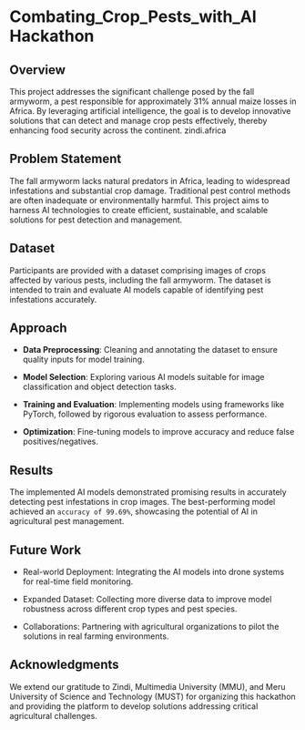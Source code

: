 # Combating_Crop_Pests_with_AI Hackathon

## Overview  
This project addresses the significant challenge posed by the fall armyworm, a pest responsible for approximately 31% annual maize losses in Africa. By leveraging artificial intelligence, the goal is to develop innovative solutions that can detect and manage crop pests effectively, thereby enhancing food security across the continent.
zindi.africa

## Problem Statement  
The fall armyworm lacks natural predators in Africa, leading to widespread infestations and substantial crop damage. Traditional pest control methods are often inadequate or environmentally harmful. This project aims to harness AI technologies to create efficient, sustainable, and scalable solutions for pest detection and management.

## Dataset   
Participants are provided with a dataset comprising images of crops affected by various pests, including the fall armyworm. The dataset is intended to train and evaluate AI models capable of identifying pest infestations accurately.

## Approach  
- **Data Preprocessing**: Cleaning and annotating the dataset to ensure quality inputs for model training.

- **Model Selection**: Exploring various AI models suitable for image classification and object detection tasks.

- **Training and Evaluation**: Implementing models using frameworks like PyTorch, followed by rigorous evaluation to assess performance.

- **Optimization**: Fine-tuning models to improve accuracy and reduce false positives/negatives.

## Results  
The implemented AI models demonstrated promising results in accurately detecting pest infestations in crop images. The best-performing model achieved an `accuracy of 99.69%`, showcasing the potential of AI in agricultural pest management.

## Future Work  
- Real-world Deployment: Integrating the AI models into drone systems for real-time field monitoring.

- Expanded Dataset: Collecting more diverse data to improve model robustness across different crop types and pest species.

- Collaborations: Partnering with agricultural organizations to pilot the solutions in real farming environments.

## Acknowledgments
We extend our gratitude to Zindi, Multimedia University (MMU), and Meru University of Science and Technology (MUST) for organizing this hackathon and providing the platform to develop solutions addressing critical agricultural challenges.
